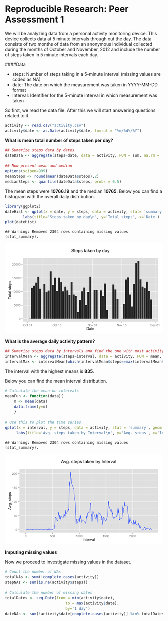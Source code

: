 # Reproducible Research: Peer Assessment 1

We will be analyzing data from a personal activity monitoring device. This device collects data at 5 minute intervals through out the day. The data consists of two months of data from an anonymous individual collected during the months of October and November, 2012 and include the number of steps taken in 5 minute intervals each day.

####Data
* steps: Number of steps taking in a 5-minute interval (missing values are coded as NA)
* date: The date on which the measurement was taken in YYYY-MM-DD format
* interval: Identifier for the 5-minute interval in which measurement was taken

So first, we read the data file. After this we will start answering questions related to it.


```r
activity <- read.csv("activity.csv")
activity$date <- as.Date(activity$date, fomrat = "%m/%d%/%Y")
```

**What is mean total number of steps taken per day?**


```r
## Sumarize steps data by dates  
dateData <- aggregate(steps~date, data = activity, FUN = sum, na.rm = T)

## Now present mean and median
options(scipen=999)
meanSteps <- round(mean(dateData$steps),2)
medianSteps <- quantile(dateData$steps, probs = 0.5)
```

The mean steps were **10766.19** and the median **10765**.
Below you can find a histogram with the overall daily distribution.


```r
library(ggplot2)
dateHist <- qplot(x = date, y = steps, data = activity, stat= 'summary', fun.y=sum, geom='bar') +
        labs(title='Steps taken by day\n', y='Total steps', x='Date')
plot(dateHist)
```

```
## Warning: Removed 2304 rows containing missing values (stat_summary).
```

![plot of chunk dailyHist](./PA1_template_files/figure-html/dailyHist.png) 

**What is the average daily activity pattern?**

```r
## Sumarize steps data by intervals and find the one with most activity.
intervalMean <- aggregate(steps~interval, data = activity, FUN = mean, na.rm = T)
intervalMax <- intervalMean[which(intervalMean$steps==max(intervalMean$steps)),]
```

The interval with the highest means is **835**.

Below you can find the mean interval distribution.


```r
# Calculate the mean on intervals
meanFun <- function(data){
    m <- mean(data)
    data.frame(y=m)
    }

# Use this to plot the time series.
qplot(x = interval, y = steps, data = activity, stat = 'summary', geom = 'smooth', fun.data = meanFun) +
     labs(title='Avg. steps taken by Interval\n', y='Avg. steps', x='Interval')
```

```
## Warning: Removed 2304 rows containing missing values (stat_summary).
```

![plot of chunk intervalHist](./PA1_template_files/figure-html/intervalHist.png) 

**Imputing missing values**

Now we proceed to investigate missing values in the dataset.


```r
# Count the number of NAs
totalNAs <- sum(!complete.cases(activity))
stepNAs <- sum(is.na(activity$steps))

# Calculate the number of missing dates
totalDates <- seq.Date(from = min(activity$date),
                           to = max(activity$date),
                           by='1 day')
dateNAs <- sum(!activity$date[complete.cases(activity)] %in% totalDates)
```
